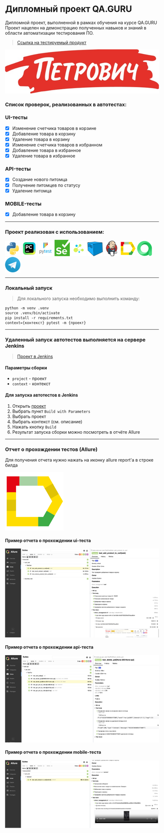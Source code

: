# Дипломный проект QA.GURU

Дипломной проект, выполненной в рамках обучения на курсе QA.GURU
Проект нацелен на демонстрацию полученных навыков и знаний в области автоматизации тестирования ПО.

> <a target="_blank" href="https://petrovich.ru/">Ссылка на тестируемый продукт</a>

![This is an image](project_files/petrovich.jpg)

<h3> Список проверок, реализованных в автотестах:</h3>

### UI-тесты
- [x] Изменение счетчика товаров в корзине
- [x] Добавление товара в корзину
- [x] Удаление товара в корзину
- [x] Изменение счетчика товаров в избранном
- [x] Добавление товара в избранное
- [x] Удаление товара в избранное

### API-тесты
- [x] Создание нового питомца
- [x] Получение питомцев по статусу
- [x] Удаление питомца

### MOBILE-тесты
- [x] Добавление товара в корзину

----
### Проект реализован с использованием:
<img src="project_files/python-original.svg" width="50"> <img src="project_files/intellij_pycharm.png" width="50"> <img src="project_files/pytest.png" width="50"> <img src="project_files/selenium.png" width="50"> <img src="project_files/selene.png" width="50"> <img src="project_files/selenoid.png" width="50"> <img src="project_files/jenkins.png" width="50"> <img src="project_files/allure_reports.png" width="50"> <img src="project_files/allure_testops.png" width="50"> <img src="project_files/tg.png" width="50"> 

----
### Локальный запуск
> Для локального запуска необходимо выполнить команду:
```
python -m venv .venv
source .venv/bin/activate
pip install -r requirements.txt
context={контекст} pytest -m {проект}  
```

----
### Удаленный запуск автотестов выполняется на сервере Jenkins
> <a target="_blank" href="https://jenkins.autotests.cloud/job/LitresTestProject/">Проект в Jenkins</a>

#### Параметры сборки

* `project` - проект
* `context` - контекст


#### Для запуска автотестов в Jenkins

1. Открыть <a target="_blank" href="https://jenkins.autotests.cloud/job/qa_guru_diplom_bubnov/">проект</a>
2. Выбрать пункт `Build with Parameters`
3. Выбрать проект
4. Выбрать контекст (см. описание)
5. Нажать кнопку `Build`
6. Результат запуска сборки можно посмотреть в отчёте Allure

----
### Отчет о прохождении тестов (Allure)
Для получения отчета нужно нажать на иконку allure report'a в строке билда  

![This is an image](project_files/allure_report.png)
#### Пример отчета о прохождении ui-теста
![This is an image](project_files/test_web.png)
#### Пример отчета о прохождении api-теста
![This is an image](project_files/test_api.png)
#### Пример отчета о прохождении mobile-теста
![This is an image](project_files/test_android.png)
